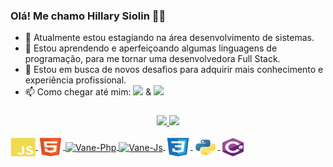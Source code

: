 ### Olá! Me chamo Hillary Siolin 👩‍💻

- 💬 Atualmente estou estagiando na área desenvolvimento de sistemas.
- 🌱 Estou aprendendo e aperfeiçoando algumas linguagens de programação, para me tornar uma desenvolvedora Full Stack.
- 👯 Estou em busca de novos desafios para adquirir mais conhecimento e experiência profissional.
- 📫 Como chegar até mim:  <a href = "mailto:hillaryssima876@gmail.com"><img src="https://img.shields.io/badge/Gmail-D14836?style=for-the-badge&logo=gmail&logoColor=white" target="_blank"></a> & <a href="https://www.linkedin.com/in/hillary-alexandra/-45875016a" target="_blank"><img src="https://img.shields.io/badge/-LinkedIn-%230077B5?style=for-the-badge&logo=linkedin&logoColor=white" target="_blank"></a> 
###

<div align="center">
  <a href="https://github.com/Hillary77">
  <img height="180em" src="https://github-readme-stats.vercel.app/api?username=Hillary77&show_icons=true&theme=dracula&include_all_commits=true&count_private=true"/>
  <img height="180em" src="https://github-readme-stats.vercel.app/api/top-langs/?username=Hillary77&layout=compact&langs_count=7&theme=dracula"/>
</div>

<div style="display: inline_block"><br>
  <img align="center" alt="Vane-Js" height="30" width="40" src="https://raw.githubusercontent.com/devicons/devicon/master/icons/javascript/javascript-plain.svg">
  <img align="center" alt="Vane-HTML" height="30" width="40" src="https://raw.githubusercontent.com/devicons/devicon/master/icons/html5/html5-original.svg">
  <img align="center" alt="Vane-Php" height="30" width="40" src="https://raw.githubusercontent.com/devicons/devicon/master/icons/php5/php5-original.svg">
  <img align="center" alt="Vane-Js" height="30" width="40" src="https://img.shields.io/badge/CSS3-1572B6?style=for-the-badge&logo=css3&logoColor=white.svg">
  <img align="center" alt="Vane-CSS" height="30" width="40" src="https://raw.githubusercontent.com/devicons/devicon/master/icons/css3/css3-original.svg">
  <img align="center" alt="Vane-Python" height="30" width="40" src="https://raw.githubusercontent.com/devicons/devicon/master/icons/python/python-original.svg">
  <img align="center" alt="Vane-Csharp" height="30" width="40" src="https://raw.githubusercontent.com/devicons/devicon/master/icons/csharp/csharp-original.svg">
</div>

###
